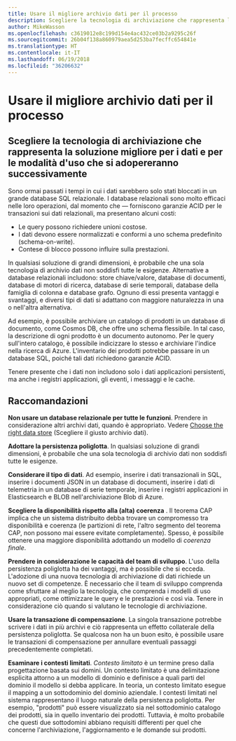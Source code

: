 ```yaml
---
title: Usare il migliore archivio dati per il processo
description: Scegliere la tecnologia di archiviazione che rappresenta la soluzione migliore per i dati e per le modalità d'uso che si adopereranno successivamente
author: MikeWasson
ms.openlocfilehash: c3619012e8c199d154e4ac432ce03b2a9295c26f
ms.sourcegitcommit: 26b04f138a860979aea5d253ba7fecffc654841e
ms.translationtype: HT
ms.contentlocale: it-IT
ms.lasthandoff: 06/19/2018
ms.locfileid: "36206632"
---
```

# <a name="use-the-best-data-store-for-the-job"></a>Usare il migliore archivio dati per il processo

## <a name="pick-the-storage-technology-that-is-the-best-fit-for-your-data-and-how-it-will-be-used"></a>Scegliere la tecnologia di archiviazione che rappresenta la soluzione migliore per i dati e per le modalità d'uso che si adopereranno successivamente

Sono ormai passati i tempi in cui i dati sarebbero solo stati bloccati in un grande database SQL relazionale. I database relazionali sono molto efficaci nelle loro operazioni, dal momento che &mdash; forniscono garanzie ACID per le transazioni sui dati relazionali, ma presentano alcuni costi:

- Le query possono richiedere unioni costose.
- I dati devono essere normalizzati e conformi a uno schema predefinito (schema-on-write).
- Contese di blocco possono influire sulla prestazioni.

In qualsiasi soluzione di grandi dimensioni, è probabile che una sola tecnologia di archivio dati non soddisfi tutte le esigenze. Alternative a database relazionali includono: store chiave/valore, database di documenti, database di motori di ricerca, database di serie temporali, database della famiglia di colonna e database grafo. Ognuno di essi presenta vantaggi e svantaggi, e diversi tipi di dati si adattano con maggiore naturalezza in una o nell'altra alternativa. 

Ad esempio, è possibile archiviare un catalogo di prodotti in un database di documento, come Cosmos DB, che offre uno schema flessibile. In tal caso, la descrizione di ogni prodotto è un documento autonomo. Per le query sull'intero catalogo, è possibile indicizzare lo stesso e archiviare l'indice nella ricerca di Azure. L'inventario dei prodotti potrebbe passare in un database SQL, poiché tali dati richiedono garanzie ACID.

Tenere presente che i dati non includono solo i dati applicazioni persistenti, ma anche i registri applicazioni, gli eventi, i messaggi e le cache.

## <a name="recommendations"></a>Raccomandazioni

**Non usare un database relazionale per tutte le funzioni**. Prendere in considerazione altri archivi dati, quando è appropriato. Vedere [Choose the right data store][data-store-overview] (Scegliere il giusto archivio dati).

**Adottare la persistenza poliglotta**. In qualsiasi soluzione di grandi dimensioni, è probabile che una sola tecnologia di archivio dati non soddisfi tutte le esigenze. 

**Considerare il tipo di dati**. Ad esempio, inserire i dati transazionali in SQL, inserire i documenti JSON in un database di documenti, inserire i dati di telemetria in un database di serie temporale, inserire i registri applicazioni in Elasticsearch e BLOB nell'archiviazione Blob di Azure.

**Scegliere la disponibilità rispetto alla (alta) coerenza** . Il teorema CAP implica che un sistema distribuito debba trovare un compromesso tra disponibilità e coerenza (le partizioni di rete, l'altro segmento del teorema CAP, non possono mai essere evitate completamente). Spesso, è possibile ottenere una maggiore disponibilità adottando un modello di *coerenza finale*. 

**Prendere in considerazione le capacità del team di sviluppo**. L'uso della persistenza poliglotta ha dei vantaggi, ma è possibile che si ecceda. L'adozione di una nuova tecnologia di archiviazione di dati richiede un nuovo set di competenze. È necessario che il team di sviluppo comprenda come sfruttare al meglio la tecnologia, che comprenda i modelli di uso appropriati, come ottimizzare le query e le prestazioni e così via. Tenere in considerazione ciò quando si valutano le tecnologie di archiviazione. 

**Usare la transazione di compensazione**. La singola transazione potrebbe scrivere i dati in più archivi e ciò rappresenta un effetto collaterale della persistenza poliglotta. Se qualcosa non ha un buon esito, è possibile usare le transazioni di compensazione per annullare eventuali passaggi precedentemente completati.

**Esaminare i contesti limitati**. *Contesto limitato* è un termine preso dalla progettazione basata sui domini. Un contesto limitato è una delimitazione esplicita attorno a un modello di dominio e definisce a quali parti del dominio il modello si debba applicare. In teoria, un contesto limitato esegue il mapping a un sottodominio del dominio aziendale. I contesti limitati nel sistema rappresentano il luogo naturale della persistenza poliglotta. Per esempio, "prodotti" può essere visualizzato sia nel sottodominio catalogo dei prodotti, sia in quello inventario dei prodotti. Tuttavia, è molto probabile che questi due sottodomini abbiano requisiti differenti per quel che concerne l'archiviazione, l'aggiornamento e le domande sui prodotti.

[data-store-overview]: ../technology-choices/data-store-overview.md